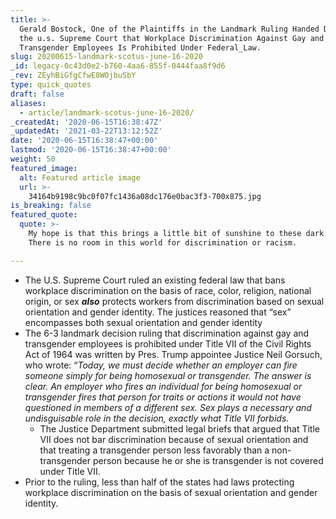 ```yaml
---
title: >-
  Gerald Bostock, One of the Plaintiffs in the Landmark Ruling Handed Down by
  the u.s. Supreme Court that Workplace Discrimination Against Gay and
  Transgender Employees Is Prohibited Under Federal_Law.
slug: 20200615-landmark-scotus-june-16-2020
_id: legacy-0c43d0e2-b760-4aa6-855f-0444faa8f9d6
_rev: ZEyhBiGfgCfwE8WOjbuSbY
type: quick_quotes
draft: false
aliases:
  - article/landmark-scotus-june-16-2020/
_createdAt: '2020-06-15T16:38:47Z'
_updatedAt: '2021-03-22T13:12:52Z'
date: '2020-06-15T16:38:47+00:00'
lastmod: '2020-06-15T16:38:47+00:00'
weight: 50
featured_image:
  alt: Featured article image
  url: >-
    34164b9198c9bc0f07fc1436a08dc176e0bac3f3-700x875.jpg
is_breaking: false
featured_quote:
  quote: >-
    My hope is that this brings a little bit of sunshine to these dark days...
    There is no room in this world for discrimination or racism.

---
```

* The U.S. Supreme Court ruled an existing federal law that bans workplace discrimination on the basis of race, color, religion, national origin, or sex ***also*** protects workers from discrimination based on sexual orientation and gender identity. The justices reasoned that “sex” encompasses both sexual orientation and gender identity
* The 6-3 landmark decision ruling that discrimination against gay and transgender employees is prohibited under Title VII of the Civil Rights Act of 1964 was written by Pres. Trump appointee Justice Neil Gorsuch, who wrote: “_Today, we must decide whether an employer can fire someone simply for being homosexual or transgender. The answer is clear. An employer who fires an individual for being homosexual or transgender fires that person for traits or actions it would not have questioned in members of a different sex. Sex plays a necessary and undisguisable role in the decision, exactly what Title VII forbids._
  * The Justice Department submitted legal briefs that argued that Title VII does not bar discrimination because of sexual orientation and that treating a transgender person less favorably than a non-transgender person because he or she is transgender is not covered under Title VII.
* Prior to the ruling, less than half of the states had laws protecting workplace discrimination on the basis of sexual orientation and gender identity.